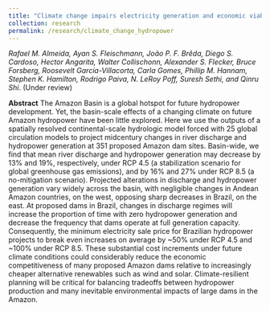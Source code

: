 ```yaml
---
title: "Climate change impairs electricity generation and economic viability of future Amazon hydropower"
collection: research
permalink: /research/climate_change_hydropower
---
```


_Rafael M. Almeida, Ayan S. Fleischmann, João P. F. Brêda, Diego S. Cardoso, Hector Angarita, Walter Collischonn, Alexander S. Flecker, Bruce Forsberg, Roosevelt García-Villacorta, Carla Gomes, Phillip M. Hannam, Stephen K. Hamilton, Rodrigo Paiva, N. LeRoy Poff, Suresh Sethi, and Qinru Shi_. (Under review)

**Abstract**
The Amazon Basin is a global hotspot for future hydropower development. Yet, the basin-scale effects of a changing climate on future Amazon hydropower have been little explored. Here we use the outputs of a spatially resolved continental-scale hydrologic model forced with 25 global circulation models to project midcentury changes in river discharge and hydropower generation at 351 proposed Amazon dam sites.  Basin-wide, we find that mean river discharge and hydropower generation may decrease by 13% and 19%, respectively, under RCP 4.5 (a stabilization scenario for global greenhouse gas emissions), and by 16% and 27% under RCP 8.5 (a no-mitigation scenario). Projected alterations in discharge and hydropower generation vary widely across the basin, with negligible changes in Andean Amazon countries, on the west, opposing sharp decreases in Brazil, on the east. At proposed dams in Brazil, changes in discharge regimes will increase the proportion of time with zero hydropower generation and decrease the frequency that dams operate at full generation capacity. Consequently, the minimum electricity sale price for Brazilian hydropower projects to break even increases on average by ~50% under RCP 4.5 and ~100% under RCP 8.5. These substantial cost increments under future climate conditions could considerably reduce the economic competitiveness of many proposed Amazon dams relative to increasingly cheaper alternative renewables such as wind and solar. Climate-resilient planning will be critical for balancing tradeoffs between hydropower production and many inevitable environmental impacts of large dams in the Amazon.




